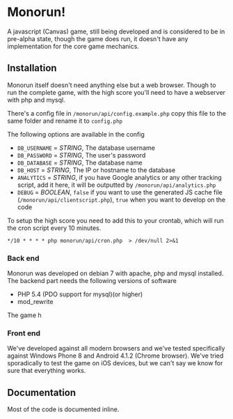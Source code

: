 # Monorun! #

A javascript (Canvas) game, still being developed and is considered to be in pre-alpha state, though the game does run, it doesn't have any implementation for the core game mechanics.

## Installation ##

Monorun itself doesn't need anything else but a web browser. Though to run the complete game, with the high score you'll need to have a webserver with php and mysql.

There's a config file in `/monorun/api/config.example.php` copy this file to the same folder and rename it to `config.php`

The following options are available in the config

* `DB_USERNAME` = *STRING*, The database username
* `DB_PASSWORD` = *STRING*, The user's password
* `DB_DATABASE` = *STRING*, The database name
* `DB_HOST`     = *STRING*, The IP or hostname to the database
* `ANALYTICS`   = *STRING*, if you have Google analytics or any other tracking script, add it here, it will be outputted by `/monorun/api/analytics.php`
* `DEBUG`       = *BOOLEAN*, `false` if you want to use the generated JS cache file (`/monorun/api/clientscript.php`), `true` when you want to develop on the code

To setup the high score you need to add this to your crontab, which will run the cron script every 10 minutes.

`*/10 * * * * php monorun/api/cron.php  > /dev/null 2>&1`

### Back end ###

Monorun was developed on debian 7 with apache, php and mysql installed. The backend part needs the following versions of software

* PHP 5.4 (PDO support for mysql)(or higher)
* mod_rewrite

The game h

### Front end ###

We've developed against all modern browsers and we've tested specifically against Windows Phone 8 and Android 4.1.2 (Chrome browser). We've tried sporadically to test the game on iOS devices, but we can't say we know for sure that everything works.

## Documentation ##

Most of the code is documented inline.